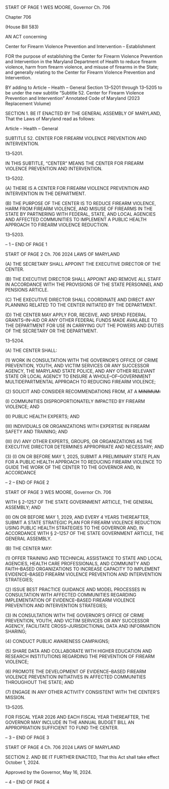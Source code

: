 START OF PAGE 1
WES MOORE, Governor Ch. 706

Chapter 706

(House Bill 583)

AN ACT concerning

Center for Firearm Violence Prevention and Intervention – Establishment

FOR the purpose of establishing the Center for Firearm Violence Prevention and
Intervention in the Maryland Department of Health to reduce firearm violence, harm
from firearm violence, and misuse of firearms in the State; and generally relating to
the Center for Firearm Violence Prevention and Intervention.

BY adding to
Article – Health – General
Section 13–5201 through 13–5205 to be under the new subtitle “Subtitle 52. Center
for Firearm Violence Prevention and Intervention”
Annotated Code of Maryland
(2023 Replacement Volume)

SECTION 1. BE IT ENACTED BY THE GENERAL ASSEMBLY OF MARYLAND,
That the Laws of Maryland read as follows:

Article – Health – General

SUBTITLE 52. CENTER FOR FIREARM VIOLENCE PREVENTION AND
INTERVENTION.

13–5201.

IN THIS SUBTITLE, “CENTER” MEANS THE CENTER FOR FIREARM VIOLENCE
PREVENTION AND INTERVENTION.

13–5202.

(A) THERE IS A CENTER FOR FIREARM VIOLENCE PREVENTION AND
INTERVENTION IN THE DEPARTMENT.

(B) THE PURPOSE OF THE CENTER IS TO REDUCE FIREARM VIOLENCE,
HARM FROM FIREARM VIOLENCE, AND MISUSE OF FIREARMS IN THE STATE BY
PARTNERING WITH FEDERAL, STATE, AND LOCAL AGENCIES AND AFFECTED
COMMUNITIES TO IMPLEMENT A PUBLIC HEALTH APPROACH TO FIREARM VIOLENCE
REDUCTION.

13–5203.

– 1 –
END OF PAGE 1

START OF PAGE 2
Ch. 706 2024 LAWS OF MARYLAND

(A) THE SECRETARY SHALL APPOINT THE EXECUTIVE DIRECTOR OF THE
CENTER.

(B) THE EXECUTIVE DIRECTOR SHALL APPOINT AND REMOVE ALL STAFF IN
ACCORDANCE WITH THE PROVISIONS OF THE STATE PERSONNEL AND PENSIONS
ARTICLE.

(C) THE EXECUTIVE DIRECTOR SHALL COORDINATE AND DIRECT ANY
PLANNING RELATED TO THE CENTER INITIATED BY THE DEPARTMENT.

(D) THE CENTER MAY APPLY FOR, RECEIVE, AND SPEND FEDERAL
GRANTS–IN–AID OR ANY OTHER FEDERAL FUNDS MADE AVAILABLE TO THE
DEPARTMENT FOR USE IN CARRYING OUT THE POWERS AND DUTIES OF THE
SECRETARY OR THE DEPARTMENT.

13–5204.

(A) THE CENTER SHALL:

(1) WORK IN CONSULTATION WITH THE GOVERNOR’S OFFICE OF
CRIME PREVENTION, YOUTH, AND VICTIM SERVICES OR ANY SUCCESSOR AGENCY,
THE MARYLAND STATE POLICE, AND ANY OTHER RELEVANT STATE OR LOCAL
AGENCY TO ENSURE A WHOLE–OF–GOVERNMENT MULTIDEPARTMENTAL APPROACH
TO REDUCING FIREARM VIOLENCE;

(2) SOLICIT AND CONSIDER RECOMMENDATIONS FROM, AT A
~~MINIMUM:~~

(I) COMMUNITIES DISPROPORTIONATELY IMPACTED BY
FIREARM VIOLENCE; AND

(II) PUBLIC HEALTH EXPERTS; AND

(III) INDIVIDUALS OR ORGANIZATIONS WITH EXPERTISE IN
FIREARM SAFETY AND TRAINING; AND

(III) (IV) ANY OTHER EXPERTS, GROUPS, OR ORGANIZATIONS
AS THE EXECUTIVE DIRECTOR DETERMINES APPROPRIATE AND NECESSARY; AND

(3) (I) ON OR BEFORE MAY 1, 2025, SUBMIT A PRELIMINARY
STATE PLAN FOR A PUBLIC HEALTH APPROACH TO REDUCING FIREARM VIOLENCE
TO GUIDE THE WORK OF THE CENTER TO THE GOVERNOR AND, IN ACCORDANCE

– 2 –
END OF PAGE 2

START OF PAGE 3
WES MOORE, Governor Ch. 706

WITH § 2–1257 OF THE STATE GOVERNMENT ARTICLE, THE GENERAL ASSEMBLY;
AND

(II) ON OR BEFORE MAY 1, 2029, AND EVERY 4 YEARS
THEREAFTER, SUBMIT A STATE STRATEGIC PLAN FOR FIREARM VIOLENCE
REDUCTION USING PUBLIC HEALTH STRATEGIES TO THE GOVERNOR AND, IN
ACCORDANCE WITH § 2–1257 OF THE STATE GOVERNMENT ARTICLE, THE GENERAL
ASSEMBLY.

(B) THE CENTER MAY:

(1) OFFER TRAINING AND TECHNICAL ASSISTANCE TO STATE AND
LOCAL AGENCIES, HEALTH CARE PROFESSIONALS, AND COMMUNITY AND
FAITH–BASED ORGANIZATIONS TO INCREASE CAPACITY TO IMPLEMENT
EVIDENCE–BASED FIREARM VIOLENCE PREVENTION AND INTERVENTION
STRATEGIES;

(2) ISSUE BEST PRACTICE GUIDANCE AND MODEL PROCESSES IN
CONSULTATION WITH AFFECTED COMMUNITIES REGARDING IMPLEMENTATION OF
EVIDENCE–BASED FIREARM VIOLENCE PREVENTION AND INTERVENTION
STRATEGIES;

(3) IN CONSULTATION WITH THE GOVERNOR’S OFFICE OF CRIME
PREVENTION, YOUTH, AND VICTIM SERVICES OR ANY SUCCESSOR AGENCY,
FACILITATE CROSS–JURISDICTIONAL DATA AND INFORMATION SHARING;

(4) CONDUCT PUBLIC AWARENESS CAMPAIGNS;

(5) SHARE DATA AND COLLABORATE WITH HIGHER EDUCATION AND
RESEARCH INSTITUTIONS REGARDING THE PREVENTION OF FIREARM VIOLENCE;

(6) PROMOTE THE DEVELOPMENT OF EVIDENCE–BASED FIREARM
VIOLENCE PREVENTION INITIATIVES IN AFFECTED COMMUNITIES THROUGHOUT
THE STATE; AND

(7) ENGAGE IN ANY OTHER ACTIVITY CONSISTENT WITH THE
CENTER’S MISSION.

13–5205.

FOR FISCAL YEAR 2026 AND EACH FISCAL YEAR THEREAFTER, THE
GOVERNOR MAY INCLUDE IN THE ANNUAL BUDGET BILL AN APPROPRIATION
SUFFICIENT TO FUND THE CENTER.

– 3 –
END OF PAGE 3

START OF PAGE 4
Ch. 706 2024 LAWS OF MARYLAND

SECTION 2. AND BE IT FURTHER ENACTED, That this Act shall take effect
October 1, 2024.

Approved by the Governor, May 16, 2024.

– 4 –
END OF PAGE 4